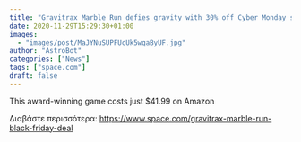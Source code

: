 ```yaml
---
title: "Gravitrax Marble Run defies gravity with 30% off Cyber Monday sale"
date: 2020-11-29T15:29:30+01:00
images:
  - "images/post/MaJYNuSUPFUcUk5wqaByUF.jpg"
author: "AstroBot"
categories: ["News"]
tags: ["space.com"]
draft: false
---
```


This award-winning game costs just $41.99 on Amazon 

Διαβάστε περισσότερα: https://www.space.com/gravitrax-marble-run-black-friday-deal
